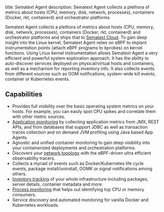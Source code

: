 title: Sematext Agent
description: Sematext Agent collects a plethora of metrics about hosts (CPU, memory, disk, network, processes), containers (Docker, rkt, containerd) and orchestrator platforms.

Sematext Agent collects a plethora of metrics about hosts (CPU, memory, disk, network, processes), containers (Docker, rkt, containerd) and orchestrator platforms and ships that to [Sematext Cloud](https://sematext.com/cloud). To gain deep insight into the Linux kernel, Sematext Agent relies on eBPF to implant instrumentation points (attach eBPF programs to kprobes) on kernel functions. Using Linux kernel instrumentation allows Sematext Agent a very efficient and powerful system exploration approach. It has the ability to auto-discover services deployed on physical/virtual hosts and containers, as well as a mechanism for reporting inventory info. It also collects events from different sources such as OOM notifications, system-wide kill events, container or Kubernetes events.


## Capabilities

- Provides full visibility over the basic operating system metrics on your hosts. For example,  you can easily spot CPU spikes and correlate them with
other metric sources.
- [Application monitoring](https://sematext.com/docs/agents/sematext-agent/app-agent) by collecting application metrics from JMX, REST APIs, and from databases that support JDBC as well as transaction traces collection and on demand JVM profiling using Java based App Agents.
- Agnostic and unified container monitoring to gain deep visibility into your containerized deployments and orchestration platforms.
- Discovers your [network topology](https://sematext.com/docs/monitoring/network-map) with the eBPF-driven ultra efficient observability tracers.
- Collects a myriad of events such as Docker/Kubernetes life cycle events, package install/uninstall, OOMK or signal notifications among others.
- [Inventory tracking](https://sematext.com/docs/monitoring/inventory) of your whole infrastructure including packages, server details, container metadata and more.
- [Process monitoring](https://sematext.com/docs/monitoring/processes) that helps out identifying top CPU or memory consumers.
- Service discovery and automated monitoring for vanilla Docker and Kubernetes workloads.
